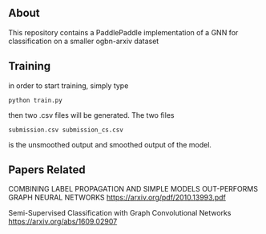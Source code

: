 ## About
This repository contains a PaddlePaddle implementation of a GNN for classification on a smaller ogbn-arxiv dataset


## Training
in order to start training, simply type 
```
python train.py
```
then two .csv files will be generated. The two files

```
submission.csv submission_cs.csv
```
is the unsmoothed output and smoothed output of the model.

## Papers Related
COMBINING LABEL PROPAGATION AND SIMPLE MODELS OUT-PERFORMS GRAPH NEURAL NETWORKS
https://arxiv.org/pdf/2010.13993.pdf

Semi-Supervised Classification with Graph Convolutional Networks
https://arxiv.org/abs/1609.02907
